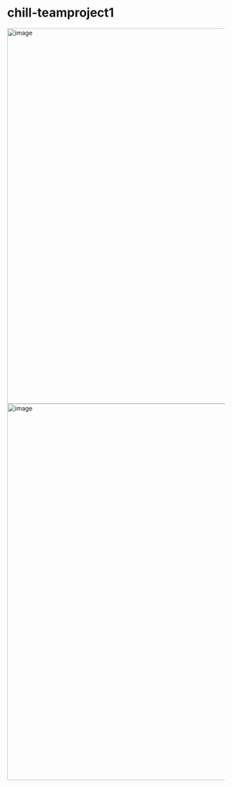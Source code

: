 # chill-teamproject1

<img width="1887" height="868" alt="image" src="https://github.com/user-attachments/assets/3330d953-fb77-48f7-8174-5e46afa3de49" />
<img width="1885" height="870" alt="image" src="https://github.com/user-attachments/assets/0c962d97-ad6f-4362-91f0-e4735af8bb7b" />
